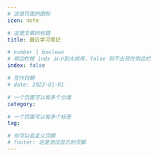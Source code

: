 ```yaml
---
# 这是页面的图标
icon: note

# 这是文章的标题
title: 最近学习笔记

# number | boolean
# 侧边栏按 indx 从小到大排序，false 则不出现在侧边栏
index: false

# 写作日期
# date: 2022-01-01

# 一个页面可以有多个分类
category: 

# 一个页面可以有多个标签
tag: 

# 你可以自定义页脚
# footer: 这是测试显示的页脚
---
```


